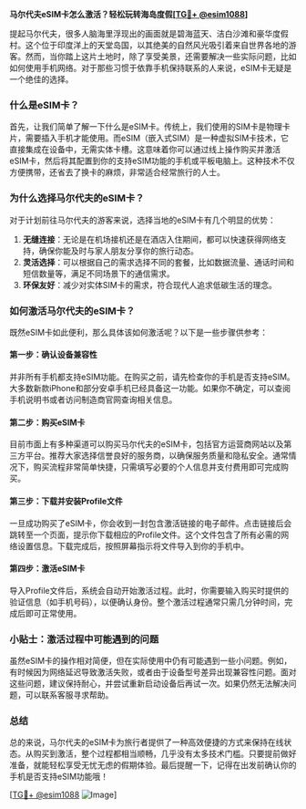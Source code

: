 **马尔代夫eSIM卡怎么激活？轻松玩转海岛度假[[TG💪+ @esim1088](https://t.me/s/esim1088)]**

提起马尔代夫，很多人脑海里浮现出的画面就是碧海蓝天、洁白沙滩和豪华度假村。这个位于印度洋上的天堂岛国，以其绝美的自然风光吸引着来自世界各地的游客。然而，当你踏上这片土地时，除了享受美景，还需要解决一些实际问题，比如如何使用手机网络。对于那些习惯于依靠手机保持联系的人来说，eSIM卡无疑是一个绝佳的选择。

### 什么是eSIM卡？

首先，让我们简单了解一下什么是eSIM卡。传统上，我们使用的SIM卡是物理卡片，需要插入手机才能使用。而eSIM（嵌入式SIM）是一种虚拟SIM卡技术，它直接集成在设备中，无需实体卡槽。这意味着你可以通过线上操作购买并激活eSIM卡，然后将其配置到你的支持eSIM功能的手机或平板电脑上。这种技术不仅方便携带，还省去了换卡的麻烦，非常适合经常旅行的人士。

### 为什么选择马尔代夫的eSIM卡？

对于计划前往马尔代夫的游客来说，选择当地的eSIM卡有几个明显的优势：

1. **无缝连接**：无论是在机场接机还是在酒店入住期间，都可以快速获得网络支持，确保你能及时与家人朋友分享你的旅行动态。
2. **灵活选择**：可以根据自己的需求选择不同的套餐，比如数据流量、通话时间和短信数量等，满足不同场景下的通信需求。
3. **环保友好**：减少对实体SIM卡的需求，符合现代人追求低碳生活的理念。

### 如何激活马尔代夫的eSIM卡？

既然eSIM卡如此便利，那么具体该如何激活呢？以下是一些步骤供参考：

#### 第一步：确认设备兼容性

并非所有手机都支持eSIM功能。在购买之前，请先检查你的手机是否支持eSIM。大多数新款iPhone和部分安卓手机已经具备这一功能。如果你不确定，可以查阅手机说明书或者访问制造商官网查询相关信息。

#### 第二步：购买eSIM卡

目前市面上有多种渠道可以购买马尔代夫的eSIM卡，包括官方运营商网站以及第三方平台。推荐大家选择信誉良好的服务商，以确保服务质量和隐私安全。通常情况下，购买流程非常简单快捷，只需填写必要的个人信息并支付费用即可完成购买。

#### 第三步：下载并安装Profile文件

一旦成功购买了eSIM卡，你会收到一封包含激活链接的电子邮件。点击链接后会跳转至一个页面，提示你下载相应的Profile文件。这个文件包含了所有必需的网络设置信息。下载完成后，按照屏幕指示将文件导入到你的手机中。

#### 第四步：激活eSIM卡

导入Profile文件后，系统会自动开始激活过程。此时，你需要输入购买时提供的验证信息（如手机号码），以便确认身份。整个激活过程通常只需几分钟时间，完成后即可正常使用。

### 小贴士：激活过程中可能遇到的问题

虽然eSIM卡的操作相对简便，但在实际使用中仍有可能遇到一些小问题。例如，有时候因为网络延迟导致激活失败，或者由于设备型号差异出现兼容性问题。面对这些问题，建议保持耐心，并尝试重新启动设备后再试一次。如果仍然无法解决问题，可以联系客服寻求帮助。

### 总结

总的来说，马尔代夫的eSIM卡为旅行者提供了一种高效便捷的方式来保持在线状态。从购买到激活，整个过程都相当顺畅，几乎没有太多技术门槛。只要提前做好准备，就能轻松享受无忧无虑的假期体验。最后提醒一下，记得在出发前确认你的手机是否支持eSIM功能哦！

[[TG💪+ @esim1088](https://t.me/s/esim1088) ![Image](https://i.postimg.cc/4NQfJmqS/Snipaste-2025-05-13-00-14-12.png)]